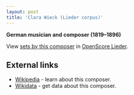 ```yaml
---
layout: post
title: 'Clara Wieck (Lieder corpus)'
---
```


__German musician and composer (1819–1896)__

View [sets by this composer] in [OpenScore Lieder].

[sets by this composer]: https://musescore.com/openscore-lieder-corpus/sets?order=title&text=Schumann,+Clara
[OpenScore Lieder]: https://musescore.com/openscore-lieder-corpus

## External links

- [Wikipedia] - learn about this composer.
- [Wikidata] - get data about this composer.

[Wikipedia]: https://en.wikipedia.org/wiki/Clara_Schumann
[Wikidata]: https://www.wikidata.org/wiki/Q132232
